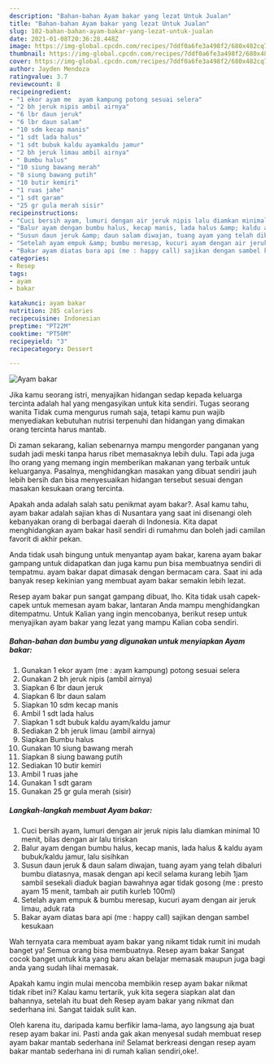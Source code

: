 ```yaml
---
description: "Bahan-bahan Ayam bakar yang lezat Untuk Jualan"
title: "Bahan-bahan Ayam bakar yang lezat Untuk Jualan"
slug: 102-bahan-bahan-ayam-bakar-yang-lezat-untuk-jualan
date: 2021-01-08T20:36:28.448Z
image: https://img-global.cpcdn.com/recipes/7ddf0a6fe3a498f2/680x482cq70/ayam-bakar-foto-resep-utama.jpg
thumbnail: https://img-global.cpcdn.com/recipes/7ddf0a6fe3a498f2/680x482cq70/ayam-bakar-foto-resep-utama.jpg
cover: https://img-global.cpcdn.com/recipes/7ddf0a6fe3a498f2/680x482cq70/ayam-bakar-foto-resep-utama.jpg
author: Jayden Mendoza
ratingvalue: 3.7
reviewcount: 8
recipeingredient:
- "1 ekor ayam me  ayam kampung potong sesuai selera"
- "2 bh jeruk nipis ambil airnya"
- "6 lbr daun jeruk"
- "6 lbr daun salam"
- "10 sdm kecap manis"
- "1 sdt lada halus"
- "1 sdt bubuk kaldu ayamkaldu jamur"
- "2 bh jeruk limau ambil airnya"
- " Bumbu halus"
- "10 siung bawang merah"
- "8 siung bawang putih"
- "10 butir kemiri"
- "1 ruas jahe"
- "1 sdt garam"
- "25 gr gula merah sisir"
recipeinstructions:
- "Cuci bersih ayam, lumuri dengan air jeruk nipis lalu diamkan minimal 10 menit, bilas dengan air lalu tiriskan"
- "Balur ayam dengan bumbu halus, kecap manis, lada halus &amp; kaldu ayam bubuk/kaldu jamur, lalu sisihkan"
- "Susun daun jeruk &amp; daun salam diwajan, tuang ayam yang telah dibaluri bumbu diatasnya, masak dengan api kecil selama kurang lebih 1jam sambil sesekali diaduk bagian bawahnya agar tidak gosong (me : presto ayam 15 menit, tambah air putih kurleb 100ml)"
- "Setelah ayam empuk &amp; bumbu meresap, kucuri ayam dengan air jeruk limau, aduk rata"
- "Bakar ayam diatas bara api (me : happy call) sajikan dengan sambel kesukaan"
categories:
- Resep
tags:
- ayam
- bakar

katakunci: ayam bakar 
nutrition: 285 calories
recipecuisine: Indonesian
preptime: "PT22M"
cooktime: "PT50M"
recipeyield: "3"
recipecategory: Dessert

---
```



![Ayam bakar](https://img-global.cpcdn.com/recipes/7ddf0a6fe3a498f2/680x482cq70/ayam-bakar-foto-resep-utama.jpg)

Jika kamu seorang istri, menyajikan hidangan sedap kepada keluarga tercinta adalah hal yang mengasyikan untuk kita sendiri. Tugas seorang  wanita Tidak cuma mengurus rumah saja, tetapi kamu pun wajib menyediakan kebutuhan nutrisi terpenuhi dan hidangan yang dimakan orang tercinta harus mantab.

Di zaman  sekarang, kalian sebenarnya mampu mengorder panganan yang sudah jadi meski tanpa harus ribet memasaknya lebih dulu. Tapi ada juga lho orang yang memang ingin memberikan makanan yang terbaik untuk keluarganya. Pasalnya, menghidangkan masakan yang dibuat sendiri jauh lebih bersih dan bisa menyesuaikan hidangan tersebut sesuai dengan masakan kesukaan orang tercinta. 



Apakah anda adalah salah satu penikmat ayam bakar?. Asal kamu tahu, ayam bakar adalah sajian khas di Nusantara yang saat ini disenangi oleh kebanyakan orang di berbagai daerah di Indonesia. Kita dapat menghidangkan ayam bakar hasil sendiri di rumahmu dan boleh jadi camilan favorit di akhir pekan.

Anda tidak usah bingung untuk menyantap ayam bakar, karena ayam bakar gampang untuk didapatkan dan juga kamu pun bisa membuatnya sendiri di tempatmu. ayam bakar dapat dimasak dengan bermacam cara. Saat ini ada banyak resep kekinian yang membuat ayam bakar semakin lebih lezat.

Resep ayam bakar pun sangat gampang dibuat, lho. Kita tidak usah capek-capek untuk memesan ayam bakar, lantaran Anda mampu menghidangkan ditempatmu. Untuk Kalian yang ingin mencobanya, berikut resep untuk menyajikan ayam bakar yang lezat yang mampu Kalian coba sendiri.

<!--inarticleads1-->

##### Bahan-bahan dan bumbu yang digunakan untuk menyiapkan Ayam bakar:

1. Gunakan 1 ekor ayam (me : ayam kampung) potong sesuai selera
1. Gunakan 2 bh jeruk nipis (ambil airnya)
1. Siapkan 6 lbr daun jeruk
1. Siapkan 6 lbr daun salam
1. Siapkan 10 sdm kecap manis
1. Ambil 1 sdt lada halus
1. Siapkan 1 sdt bubuk kaldu ayam/kaldu jamur
1. Sediakan 2 bh jeruk limau (ambil airnya)
1. Siapkan  Bumbu halus
1. Gunakan 10 siung bawang merah
1. Siapkan 8 siung bawang putih
1. Sediakan 10 butir kemiri
1. Ambil 1 ruas jahe
1. Gunakan 1 sdt garam
1. Gunakan 25 gr gula merah (sisir)




<!--inarticleads2-->

##### Langkah-langkah membuat Ayam bakar:

1. Cuci bersih ayam, lumuri dengan air jeruk nipis lalu diamkan minimal 10 menit, bilas dengan air lalu tiriskan
1. Balur ayam dengan bumbu halus, kecap manis, lada halus &amp; kaldu ayam bubuk/kaldu jamur, lalu sisihkan
1. Susun daun jeruk &amp; daun salam diwajan, tuang ayam yang telah dibaluri bumbu diatasnya, masak dengan api kecil selama kurang lebih 1jam sambil sesekali diaduk bagian bawahnya agar tidak gosong (me : presto ayam 15 menit, tambah air putih kurleb 100ml)
1. Setelah ayam empuk &amp; bumbu meresap, kucuri ayam dengan air jeruk limau, aduk rata
1. Bakar ayam diatas bara api (me : happy call) sajikan dengan sambel kesukaan




Wah ternyata cara membuat ayam bakar yang nikamt tidak rumit ini mudah banget ya! Semua orang bisa membuatnya. Resep ayam bakar Sangat cocok banget untuk kita yang baru akan belajar memasak maupun juga bagi anda yang sudah lihai memasak.

Apakah kamu ingin mulai mencoba membikin resep ayam bakar nikmat tidak ribet ini? Kalau kamu tertarik, yuk kita segera siapkan alat dan bahannya, setelah itu buat deh Resep ayam bakar yang nikmat dan sederhana ini. Sangat taidak sulit kan. 

Oleh karena itu, daripada kamu berfikir lama-lama, ayo langsung aja buat resep ayam bakar ini. Pasti anda gak akan menyesal sudah membuat resep ayam bakar mantab sederhana ini! Selamat berkreasi dengan resep ayam bakar mantab sederhana ini di rumah kalian sendiri,oke!.

